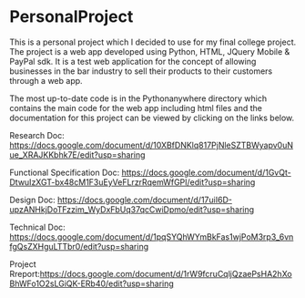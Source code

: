 # PersonalProject
This is a personal project which I decided to use for my final college project. The project is a web app developed using Python, HTML, JQuery Mobile & PayPal sdk. It is a test web application for the concept of allowing businesses in the bar industry to sell their products to their customers through a web app.

The most up-to-date code is in the Pythonanywhere directory which contains the main code for the web app including html files and the documentation for this project can be viewed by clicking on the links below.

Research Doc: https://docs.google.com/document/d/10XBfDNKlq817PjNleSZTBWyapv0uNue_XRAJKKbhk7E/edit?usp=sharing

Functional Specification Doc: https://docs.google.com/document/d/1GvQt-DtwuIzXGT-bx48cM1F3uEyVeFLrzrRqemWfGPI/edit?usp=sharing

Design Doc: https://docs.google.com/document/d/17uiI6D-upzANHkjDoTFzzim_WyDxFbUq37qcCwiDpmo/edit?usp=sharing

Technical Doc: https://docs.google.com/document/d/1pqSYQhWYmBkFas1wjPoM3rp3_6vnfgQsZXHguLTTbr0/edit?usp=sharing

Project Rreport:https://docs.google.com/document/d/1rW9fcruCqljQzaePsHA2hXoBhWFo1O2sLGiQK-ERb40/edit?usp=sharing
